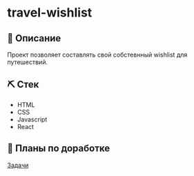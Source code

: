# travel-wishlist
## 📌 Описание
Проект позволяет составлять свой собстевнный wishlist для путешествий.
## ⛏ Стек
- HTML
- CSS
- Javascript
- React
<!-- ## 💻 Установка зависимостей
## 🌐 Ссылки -->
## 📅 Планы по доработке
[Задачи](https://github.com/AlpinaJ/travel-wishlist/projects/1)
